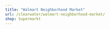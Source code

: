 ```yaml
---
title: "Walmart Neighborhood Market"
url: /clearwater/walmart-neighborhood-market/
shop: Supermarkt
---
```

